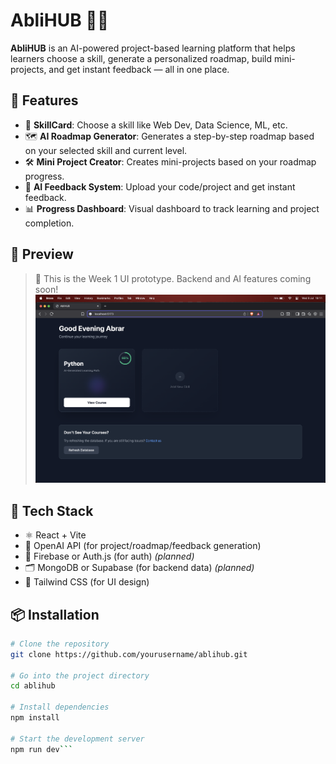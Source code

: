 # AbliHUB 🧠🚀

**AbliHUB** is an AI-powered project-based learning platform that helps learners choose a skill, generate a personalized roadmap, build mini-projects, and get instant feedback — all in one place.

## 🌟 Features

- 🎯 **SkillCard**: Choose a skill like Web Dev, Data Science, ML, etc.
- 🗺️ **AI Roadmap Generator**: Generates a step-by-step roadmap based on your selected skill and current level.
- 🛠️ **Mini Project Creator**: Creates mini-projects based on your roadmap progress.
- 🤖 **AI Feedback System**: Upload your code/project and get instant feedback.
- 📊 **Progress Dashboard**: Visual dashboard to track learning and project completion.

## 📸 Preview

> 🚧 This is the Week 1 UI prototype. Backend and AI features coming soon!
> ![AbliHUB Dashboard Prototype](UI_Prototype.png)

## 🧰 Tech Stack

- ⚛️ React + Vite
- 🧠 OpenAI API (for project/roadmap/feedback generation)
- 🔐 Firebase or Auth.js (for auth) _(planned)_
- 🗂️ MongoDB or Supabase (for backend data) _(planned)_
- 🎨 Tailwind CSS (for UI design)

## 📦 Installation

````bash
# Clone the repository
git clone https://github.com/yourusername/ablihub.git

# Go into the project directory
cd ablihub

# Install dependencies
npm install

# Start the development server
npm run dev```
````
